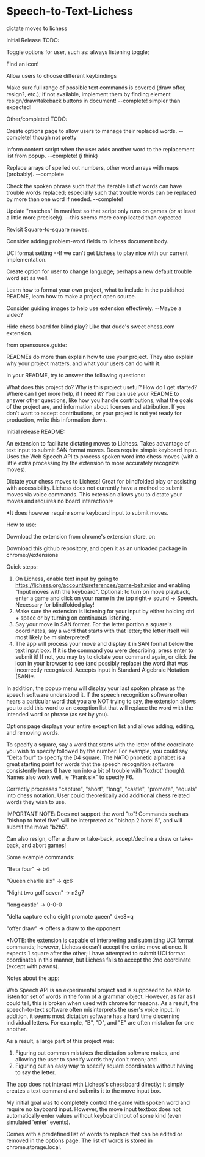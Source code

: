 # Speech-to-Text-Lichess
dictate moves to lichess

Initial Release TODO:

Toggle options for user, such as: always listening toggle; 

Find an icon!

Allow users to choose different keybindings

Make sure full range of possible text commands is covered (draw offer, resign?, etc.); if not available, implement them by finding element resign/draw/takeback buttons in document!
--complete! simpler than expected!

Other/completed TODO:

Create options page to allow users to manage their replaced words.
--complete! though not pretty

Inform content script when the user adds another word to the replacement list from popup.
--complete! (i think)

Replace arrays of spelled out numbers, other word arrays with maps (probably).
--complete

Check the spoken phrase such that the iterable list of words can have trouble words replaced; especially
such that trouble words can be replaced by more than one word if needed.
--complete! 

Update "matches" in manifest so that script only runs on games (or at least a little more precisely).
--this seems more complicated than expected

Revisit Square-to-square moves.

Consider adding problem-word fields to lichess document body.

UCI format setting
--If we can't get Lichess to play nice with our current implementation.

Create option for user to change language; perhaps a new default trouble word set as well.

Learn how to format your own project, what to include in the published README, learn how to make a project open source.

Consider guiding images to help use extension effectively.
--Maybe a video?

Hide chess board for blind play? Like that dude's sweet chess.com extension.

from opensource.guide:

READMEs do more than explain how to use your project. They also explain why your project matters, and what your users can do with it.

In your README, try to answer the following questions:

What does this project do?
Why is this project useful?
How do I get started?
Where can I get more help, if I need it?
You can use your README to answer other questions, like how you handle contributions, what the goals of the project are, and information about licenses and attribution. If you don’t want to accept contributions, or your project is not yet ready for production, write this information down.


Initial release README:

An extension to facilitate dictating moves to Lichess. Takes advantage of text input to submit SAN format moves. Does require simple keyboard input. Uses the Web Speech API to process spoken word into chess moves (with a little extra processing by the extension to more accurately recognize moves).

Dictate your chess moves to Lichess! Great for blindfolded play or assisting with accessibility. Lichess does not currently have a method to submit moves via voice commands. This extension allows you to dictate your moves and requires no board interaction!*

*It does however require some keyboard input to submit moves.


How to use:

Download the extension from chrome's extension store, or:

Download this github repository, and open it as an unloaded package in chrome://extensions

Quick steps:
1. On Lichess, enable text input by going to https://lichess.org/account/preferences/game-behavior and enabling "Input moves with the keyboard". Optional: to turn on move playback, enter a game and click on your name in the top right-> sound -> Speech. Necessary for blindfolded play!
2. Make sure the extension is listening for your input by either holding ctrl + space or by turning on continuous listening.
3. Say your move in SAN format. For the letter portion a square's coordinates, say a word that starts with that letter; the letter itself will most likely be misinterpreted!
4. The app will process your move and display it in SAN format below the text input box. If it is the command you were describing, press enter to submit it! If not, you may try to dictate your command again, or click the icon in your browser to see (and possibly replace) the word that was incorrectly recognized. 
Accepts input in Standard Algebraic Notation (SAN)*. 

In addition, the popup menu will display your last spoken phrase as the speech software understood it. If the speech recognition software often hears a particular word that you are NOT trying to say, the extension allows you to add this word to an exception list that will replace the word with the intended word or phrase (as set by you). 

Options page displays your entire exception list and allows adding, editing, and removing words. 

To specify a square, say a word that starts with the letter of the coordinate you wish to specify followed by the number. For example, you could say "Delta four" to specify the D4 square. The NATO phonetic alphabet is a great starting point for words that the speech recognition software consistently hears (I have run into a bit of trouble with 'foxtrot' though). Names also work well, ie "Frank six" to specify F6. 

Correctly processes "capture", "short", "long", "castle", "promote", "equals" into chess notation. User could theoretically add additional chess related words they wish to use.

IMPORTANT NOTE: Does not support the word "to"! Commands such as "bishop to hotel five" will be interpreted as "bishop 2 hotel 5", and will submit the move "b2h5".

Can also resign, offer a draw or take-back, accept/decline a draw or take-back, and abort games!

Some example commands:

"Beta four" -> b4

"Queen charlie six" -> qc6

"Night two golf seven" -> n2g7

"long castle" -> 0-0-0

"delta capture echo eight promote queen" dxe8=q

"offer draw" -> offers a draw to the opponent

*NOTE: the extension is capable of interpreting and submitting UCI format commands; however, Lichess doesn't accept the entire move at once. It expects 1 square after the other; I have attempted to submit UCI format coordinates in this manner, but Lichess fails to accept the 2nd coordinate (except with pawns).

Notes about the app:

Web Speech API is an experimental project and is supposed to be able to listen for set of words in the form of a grammar object. However,
as far as I could tell, this is broken when used with chrome for reasons. As a result, the speech-to-text software often misinterprets
the user's voice input. In addition, it seems most dictation software has a hard time discerning individual letters. For example, "B", "D", and "E" are often mistaken for one another. 

As a result, a large part of this project was:

1. Figuring out common mistakes the dictation software makes, and allowing the user to specify words they don't mean; and
2. Figuring out an easy way to specify square coordinates without having to say the letter.

The app does not interact with Lichess's chessboard directly; it simply creates a text command and submits it to the move input box. 

My initial goal was to completely control the game with spoken word and require no keyboard input. However, the move input textbox does not automatically enter values without keyboard input of some kind (even simulated 'enter' events).

Comes with a predefined list of words to replace that can be edited or removed in the options page. The list of words is stored in chrome.storage.local.
